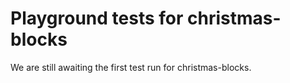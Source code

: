 # Playground tests for christmas-blocks
We are still awaiting the first test run for christmas-blocks.
